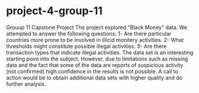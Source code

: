 # project-4-group-11
Grouup 11 Capstone Project
The project explored "Black Money" data. We attempted to answer the following questions:
  1- Are there particular countries more prone to be involved in illicid monitery activities.
  2- What thresholds might constitute possible illegal activities.
  3- Are there transaction types that indicate illegal activities.
The data set is an interesting starting point into the subject. However, due to limitations such as missing data and the fact that some of the data are reports of suspicious activity (not confirmed) high confidence in the results is not possible.
A call to action would be to obtain additional data sets with higher quality and do further analysis.

